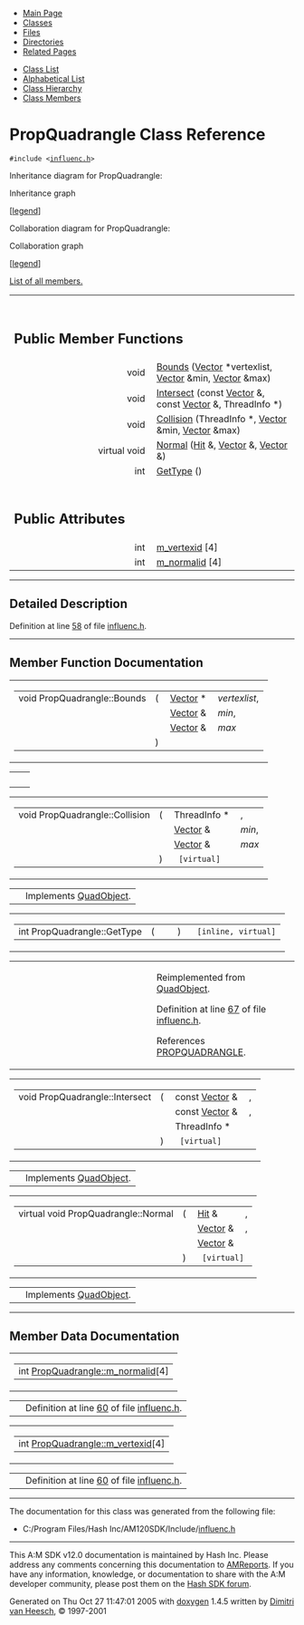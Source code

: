 <div class="tabs">

- [Main Page](index.md)
- <span id="current">[Classes](annotated.md)</span>
- [Files](files.md)
- [Directories](dirs.md)
- [Related Pages](pages.md)

</div>

<div class="tabs">

- [Class List](annotated.md)
- [Alphabetical List](classes.md)
- [Class Hierarchy](hierarchy.md)
- [Class Members](functions.md)

</div>

# PropQuadrangle Class Reference

`#include <`<a href="influenc_8h-source.md" class="el"><code>influenc.h</code></a>`>`

Inheritance diagram for PropQuadrangle:

<span class="image placeholder" original-image-src="classPropQuadrangle__inherit__graph.gif" original-image-title="" border="0" usemap="#PropQuadrangle__inherit__map">Inheritance graph</span>

\[[legend](graph_legend.md)\]

Collaboration diagram for PropQuadrangle:

<span class="image placeholder" original-image-src="classPropQuadrangle__coll__graph.gif" original-image-title="" border="0" usemap="#PropQuadrangle__coll__map">Collaboration graph</span>

\[[legend](graph_legend.md)\]

[List of all members.](classPropQuadrangle-members.md)

<table data-border="0" data-cellpadding="0" data-cellspacing="0">
<colgroup>
<col style="width: 50%" />
<col style="width: 50%" />
</colgroup>
<tbody>
<tr>
<td></td>
<td></td>
</tr>
<tr>
<td colspan="2"><br />
&#10;<h2 id="public-member-functions">Public Member Functions</h2></td>
</tr>
<tr>
<td class="memItemLeft" style="text-align: right;" data-nowrap="" data-valign="top">void </td>
<td class="memItemRight" data-valign="bottom"><a href="classPropQuadrangle.md#97d88b5708e3a7dbd73f5ce6f9bea734" class="el">Bounds</a> (<a href="classVector.md" class="el">Vector</a> *vertexlist, <a href="classVector.md" class="el">Vector</a> &amp;min, <a href="classVector.md" class="el">Vector</a> &amp;max)</td>
</tr>
<tr>
<td class="memItemLeft" style="text-align: right;" data-nowrap="" data-valign="top">void </td>
<td class="memItemRight" data-valign="bottom"><a href="classPropQuadrangle.md#ebc1dd006469e892a02410cbfdd1d3ec" class="el">Intersect</a> (const <a href="classVector.md" class="el">Vector</a> &amp;, const <a href="classVector.md" class="el">Vector</a> &amp;, ThreadInfo *)</td>
</tr>
<tr>
<td class="memItemLeft" style="text-align: right;" data-nowrap="" data-valign="top">void </td>
<td class="memItemRight" data-valign="bottom"><a href="classPropQuadrangle.md#baba436d04765f15dccba87a6a9a0b26" class="el">Collision</a> (ThreadInfo *, <a href="classVector.md" class="el">Vector</a> &amp;min, <a href="classVector.md" class="el">Vector</a> &amp;max)</td>
</tr>
<tr>
<td class="memItemLeft" style="text-align: right;" data-nowrap="" data-valign="top">virtual void </td>
<td class="memItemRight" data-valign="bottom"><a href="classPropQuadrangle.md#8a11f22291743884b9331d9cb58e455e" class="el">Normal</a> (<a href="classHit.md" class="el">Hit</a> &amp;, <a href="classVector.md" class="el">Vector</a> &amp;, <a href="classVector.md" class="el">Vector</a> &amp;)</td>
</tr>
<tr>
<td class="memItemLeft" style="text-align: right;" data-nowrap="" data-valign="top">int </td>
<td class="memItemRight" data-valign="bottom"><a href="classPropQuadrangle.md#97bbe45df6b2b139c951f179d5dc83b8" class="el">GetType</a> ()</td>
</tr>
<tr>
<td colspan="2"><br />
&#10;<h2 id="public-attributes">Public Attributes</h2></td>
</tr>
<tr>
<td class="memItemLeft" style="text-align: right;" data-nowrap="" data-valign="top">int </td>
<td class="memItemRight" data-valign="bottom"><a href="classPropQuadrangle.md#ec21a530074d93e6d3c5883b04543a87" class="el">m_vertexid</a> [4]</td>
</tr>
<tr>
<td class="memItemLeft" style="text-align: right;" data-nowrap="" data-valign="top">int </td>
<td class="memItemRight" data-valign="bottom"><a href="classPropQuadrangle.md#6b5ed913dc8f1aaa7311421ebabc6cb1" class="el">m_normalid</a> [4]</td>
</tr>
</tbody>
</table>

------------------------------------------------------------------------

<span id="_details"></span>

## Detailed Description

Definition at line <a href="influenc_8h-source.md#l00058" class="el">58</a> of file <a href="influenc_8h-source.md" class="el">influenc.h</a>.

------------------------------------------------------------------------

## Member Function Documentation

<span id="97d88b5708e3a7dbd73f5ce6f9bea734" class="anchor"></span>

<table class="mdTable" data-cellpadding="2" data-cellspacing="0">
<colgroup>
<col style="width: 100%" />
</colgroup>
<tbody>
<tr>
<td class="mdRow"><table data-cellpadding="0" data-cellspacing="0" data-border="0">
<tbody>
<tr>
<td class="md" data-nowrap="" data-valign="top">void PropQuadrangle::Bounds</td>
<td class="md" data-valign="top">( </td>
<td class="md" data-nowrap="" data-valign="top"><a href="classVector.md" class="el">Vector</a> * </td>
<td class="mdname" data-nowrap=""><em>vertexlist</em>,</td>
</tr>
<tr>
<td class="md" style="text-align: right;" data-nowrap=""></td>
<td class="md"></td>
<td class="md" data-nowrap=""><a href="classVector.md" class="el">Vector</a> &amp; </td>
<td class="mdname" data-nowrap=""><em>min</em>,</td>
</tr>
<tr>
<td class="md" style="text-align: right;" data-nowrap=""></td>
<td class="md"></td>
<td class="md" data-nowrap=""><a href="classVector.md" class="el">Vector</a> &amp; </td>
<td class="mdname" data-nowrap=""><em>max</em></td>
</tr>
<tr>
<td class="md"></td>
<td class="md">) </td>
<td colspan="2" class="md"></td>
</tr>
</tbody>
</table></td>
</tr>
</tbody>
</table>

|     |     |
|-----|-----|
|     |     |

<span id="baba436d04765f15dccba87a6a9a0b26" class="anchor"></span>

<table class="mdTable" data-cellpadding="2" data-cellspacing="0">
<colgroup>
<col style="width: 100%" />
</colgroup>
<tbody>
<tr>
<td class="mdRow"><table data-cellpadding="0" data-cellspacing="0" data-border="0">
<tbody>
<tr>
<td class="md" data-nowrap="" data-valign="top">void PropQuadrangle::Collision</td>
<td class="md" data-valign="top">( </td>
<td class="md" data-nowrap="" data-valign="top">ThreadInfo * </td>
<td class="mdname" data-nowrap="">,</td>
</tr>
<tr>
<td class="md" style="text-align: right;" data-nowrap=""></td>
<td class="md"></td>
<td class="md" data-nowrap=""><a href="classVector.md" class="el">Vector</a> &amp; </td>
<td class="mdname" data-nowrap=""><em>min</em>,</td>
</tr>
<tr>
<td class="md" style="text-align: right;" data-nowrap=""></td>
<td class="md"></td>
<td class="md" data-nowrap=""><a href="classVector.md" class="el">Vector</a> &amp; </td>
<td class="mdname" data-nowrap=""><em>max</em></td>
</tr>
<tr>
<td class="md"></td>
<td class="md">) </td>
<td colspan="2" class="md"><code> [virtual]</code></td>
</tr>
</tbody>
</table></td>
</tr>
</tbody>
</table>

|  |  |
|----|----|
|   | Implements <a href="classQuadObject.md#c4fc0ecc7d5b33b72e07a25a9c9e8d4d" class="el">QuadObject</a>. |

<span id="97bbe45df6b2b139c951f179d5dc83b8" class="anchor"></span>

<table class="mdTable" data-cellpadding="2" data-cellspacing="0">
<colgroup>
<col style="width: 100%" />
</colgroup>
<tbody>
<tr>
<td class="mdRow"><table data-cellpadding="0" data-cellspacing="0" data-border="0">
<tbody>
<tr>
<td class="md" data-nowrap="" data-valign="top">int PropQuadrangle::GetType</td>
<td class="md" data-valign="top">( </td>
<td class="mdname1" data-valign="top" data-nowrap=""></td>
<td class="md" data-valign="top"> ) </td>
<td class="md" data-nowrap=""><code> [inline, virtual]</code></td>
</tr>
</tbody>
</table></td>
</tr>
</tbody>
</table>

<table data-cellspacing="5" data-cellpadding="0" data-border="0">
<colgroup>
<col style="width: 50%" />
<col style="width: 50%" />
</colgroup>
<tbody>
<tr>
<td> </td>
<td><p>Reimplemented from <a href="classQuadObject.md#97bbe45df6b2b139c951f179d5dc83b8" class="el">QuadObject</a>.</p>
<p>Definition at line <a href="influenc_8h-source.md#l00067" class="el">67</a> of file <a href="influenc_8h-source.md" class="el">influenc.h</a>.</p>
<p>References <a href="RType_8h-source.md#l00033" class="el">PROPQUADRANGLE</a>.</p></td>
</tr>
</tbody>
</table>

<span id="ebc1dd006469e892a02410cbfdd1d3ec" class="anchor"></span>

<table class="mdTable" data-cellpadding="2" data-cellspacing="0">
<colgroup>
<col style="width: 100%" />
</colgroup>
<tbody>
<tr>
<td class="mdRow"><table data-cellpadding="0" data-cellspacing="0" data-border="0">
<tbody>
<tr>
<td class="md" data-nowrap="" data-valign="top">void PropQuadrangle::Intersect</td>
<td class="md" data-valign="top">( </td>
<td class="md" data-nowrap="" data-valign="top">const <a href="classVector.md" class="el">Vector</a> &amp; </td>
<td class="mdname" data-nowrap="">,</td>
</tr>
<tr>
<td class="md" style="text-align: right;" data-nowrap=""></td>
<td class="md"></td>
<td class="md" data-nowrap="">const <a href="classVector.md" class="el">Vector</a> &amp; </td>
<td class="mdname" data-nowrap="">,</td>
</tr>
<tr>
<td class="md" style="text-align: right;" data-nowrap=""></td>
<td class="md"></td>
<td class="md" data-nowrap="">ThreadInfo * </td>
<td class="mdname" data-nowrap=""></td>
</tr>
<tr>
<td class="md"></td>
<td class="md">) </td>
<td colspan="2" class="md"><code> [virtual]</code></td>
</tr>
</tbody>
</table></td>
</tr>
</tbody>
</table>

|  |  |
|----|----|
|   | Implements <a href="classQuadObject.md#c3c898dc00647a45cf30e65c45723946" class="el">QuadObject</a>. |

<span id="8a11f22291743884b9331d9cb58e455e" class="anchor"></span>

<table class="mdTable" data-cellpadding="2" data-cellspacing="0">
<colgroup>
<col style="width: 100%" />
</colgroup>
<tbody>
<tr>
<td class="mdRow"><table data-cellpadding="0" data-cellspacing="0" data-border="0">
<tbody>
<tr>
<td class="md" data-nowrap="" data-valign="top">virtual void PropQuadrangle::Normal</td>
<td class="md" data-valign="top">( </td>
<td class="md" data-nowrap="" data-valign="top"><a href="classHit.md" class="el">Hit</a> &amp; </td>
<td class="mdname" data-nowrap="">,</td>
</tr>
<tr>
<td class="md" style="text-align: right;" data-nowrap=""></td>
<td class="md"></td>
<td class="md" data-nowrap=""><a href="classVector.md" class="el">Vector</a> &amp; </td>
<td class="mdname" data-nowrap="">,</td>
</tr>
<tr>
<td class="md" style="text-align: right;" data-nowrap=""></td>
<td class="md"></td>
<td class="md" data-nowrap=""><a href="classVector.md" class="el">Vector</a> &amp; </td>
<td class="mdname" data-nowrap=""></td>
</tr>
<tr>
<td class="md"></td>
<td class="md">) </td>
<td colspan="2" class="md"><code> [virtual]</code></td>
</tr>
</tbody>
</table></td>
</tr>
</tbody>
</table>

|  |  |
|----|----|
|   | Implements <a href="classQuadObject.md#d4db60536569ed9a39b2a82c7cba5024" class="el">QuadObject</a>. |

------------------------------------------------------------------------

## Member Data Documentation

<span id="6b5ed913dc8f1aaa7311421ebabc6cb1" class="anchor"></span>

<table class="mdTable" data-cellpadding="2" data-cellspacing="0">
<colgroup>
<col style="width: 100%" />
</colgroup>
<tbody>
<tr>
<td class="mdRow"><table data-cellpadding="0" data-cellspacing="0" data-border="0">
<tbody>
<tr>
<td class="md" data-nowrap="" data-valign="top">int <a href="classPropQuadrangle.md#6b5ed913dc8f1aaa7311421ebabc6cb1" class="el">PropQuadrangle::m_normalid</a>[4]</td>
</tr>
</tbody>
</table></td>
</tr>
</tbody>
</table>

|  |  |
|----|----|
|   | Definition at line <a href="influenc_8h-source.md#l00060" class="el">60</a> of file <a href="influenc_8h-source.md" class="el">influenc.h</a>. |

<span id="ec21a530074d93e6d3c5883b04543a87" class="anchor"></span>

<table class="mdTable" data-cellpadding="2" data-cellspacing="0">
<colgroup>
<col style="width: 100%" />
</colgroup>
<tbody>
<tr>
<td class="mdRow"><table data-cellpadding="0" data-cellspacing="0" data-border="0">
<tbody>
<tr>
<td class="md" data-nowrap="" data-valign="top">int <a href="classPropQuadrangle.md#ec21a530074d93e6d3c5883b04543a87" class="el">PropQuadrangle::m_vertexid</a>[4]</td>
</tr>
</tbody>
</table></td>
</tr>
</tbody>
</table>

|  |  |
|----|----|
|   | Definition at line <a href="influenc_8h-source.md#l00060" class="el">60</a> of file <a href="influenc_8h-source.md" class="el">influenc.h</a>. |

------------------------------------------------------------------------

The documentation for this class was generated from the following file:

- C:/Program Files/Hash Inc/AM120SDK/Include/<a href="influenc_8h-source.md" class="el">influenc.h</a>

------------------------------------------------------------------------

<span class="small">This A:M SDK v12.0 documentation is maintained by Hash Inc. Please address any comments concerning this documentation to [AMReports](http://www.hash.com/reports). If you have any information, knowledge, or documentation to share with the A:M developer community, please post them on the [Hash SDK forum](http://www.hash.com/forums/index.php?showforum=11).</span>

Generated on Thu Oct 27 11:47:01 2005 with [<span class="image placeholder" original-image-src="doxygen.png" original-image-title="" height="45" width="100" align="middle" border="0">doxygen</span>](http://www.doxygen.org/index.html) 1.4.5 written by [Dimitri van Heesch](mailto:dimitri@stack.nl), © 1997-2001
